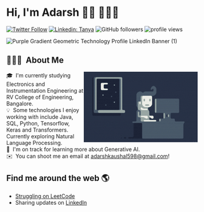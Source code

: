 # Hi, I'm Adarsh 👋🏾 👨🏾‍💻

[![Twitter Follow](https://img.shields.io/twitter/follow/adarsh_k1729?label=Follow)](https://twitter.com/adarsh_k1729)
[![Linkedin: Tanya](https://img.shields.io/badge/-Adarsh-blue?style=flat-square&logo=Linkedin&logoColor=white&link=https://www.linkedin.com/in/adarshkaushal1/)](https://www.linkedin.com/in/adarshkaushal1/)
![GitHub followers](https://img.shields.io/github/followers/adarshkaushal18?label=Follow&style=social)
<img alt = "profile views" src="https://komarev.com/ghpvc/?username=adarshkaushal18&color=brightgreen">  

![Purple Gradient Geometric Technology Profile LinkedIn Banner  (1)](https://media.licdn.com/dms/image/v2/D5616AQEQ5H9MwB-Ldg/profile-displaybackgroundimage-shrink_350_1400/profile-displaybackgroundimage-shrink_350_1400/0/1699704836181?e=1729123200&v=beta&t=jCbVpayU2GJ9r5NPXPGQzUznRbwn4toY5y6tvtVMa8o)


## 👨🏻‍💻 &nbsp;About Me

<img alt="Night Coding" src="https://raw.githubusercontent.com/AVS1508/AVS1508/master/assets/Night-Coding.gif" align="right"/>

🎓 &nbsp;I'm currently studying Electronics and Instrumentation Engineering at RV College of Engineering, Bangalore.\
💡 &nbsp;Some technologies I enjoy working with include Java, SQL, Python, Tensorflow, Keras and Transformers. Currently exploring Natural Language Processing.\
🌱 &nbsp;I'm on track for learning more about Generative AI.\
✉️ &nbsp;You can shoot me an email at adarshkaushal598@gmail.com! 



## Find me around the web 🌎 <a href="https://www.linkedin.com/in/adarshkaushal1/">
- Struggling on <a href="https://leetcode.com/u/adarsh_k1729/">LeetCode</a> 
- Sharing updates on <a href="https://www.linkedin.com/in/tanyarajhans/">LinkedIn</a> 

